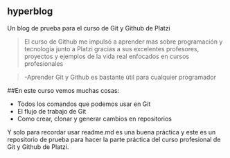 ## hyperblog
Un blog de prueba para el curso de Git y Github de Platzi

>El curso de Github me impulsó a aprender mas sobre programación y tecnología junto a Platzi gracias a sus excelentes profesores, proyectos y ejemplos de la vida real enfocados en cursos profesionales

> -Aprender Git y Github es bastante útil para cualquier programador

##En este curso vemos muchas cosas:
* Todos los comandos que podemos usar en Git
* El flujo de trabajo de Git
* Como crear, clonar y generar cambios en repositorios

Y solo para recordar usar readme.md es una buena práctica y este es un repositorio de prueba para hacer la parte práctica del curso profesional de Git y Github de Platzi.
